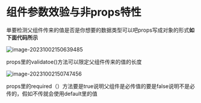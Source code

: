 # 组件参数效验与非props特性

单要检测父组件传来的值是否是你想要的数据类型可以吧props写成对象的形式**如下面代码所示**

<body>
    <div id="app">
        <child :content="'123'"></child>
    </div>
    <script>
        Vue.component('child', {
            props: {
                content: [String, Number]
            },
            template: '<div>{{content}}</div>'
        })
        let vm = new Vue({
            el: '#app'
        })
    </script>
</body>

![image-20231002150639485](C:\Users\DELL\AppData\Roaming\Typora\typora-user-images\image-20231002150639485.png)

props里的validatoe()方法可以限定父组件传来的值的长度

![image-20231002150747456](C:\Users\DELL\AppData\Roaming\Typora\typora-user-images\image-20231002150747456.png)

props里的required（）方法要是true说明父组件是必传值的要是false说明不是必传的，假如不传就会使用default里的值